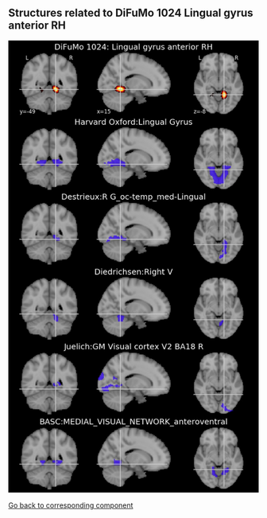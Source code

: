


## Structures related to DiFuMo 1024 Lingual gyrus anterior RH

![822](822.jpg "Structures related to DiFuMo 1024 Lingual gyrus anterior RH")

[Go back to corresponding component](https://parietal-inria.github.io/DiFuMo/1024/html/822.html)
